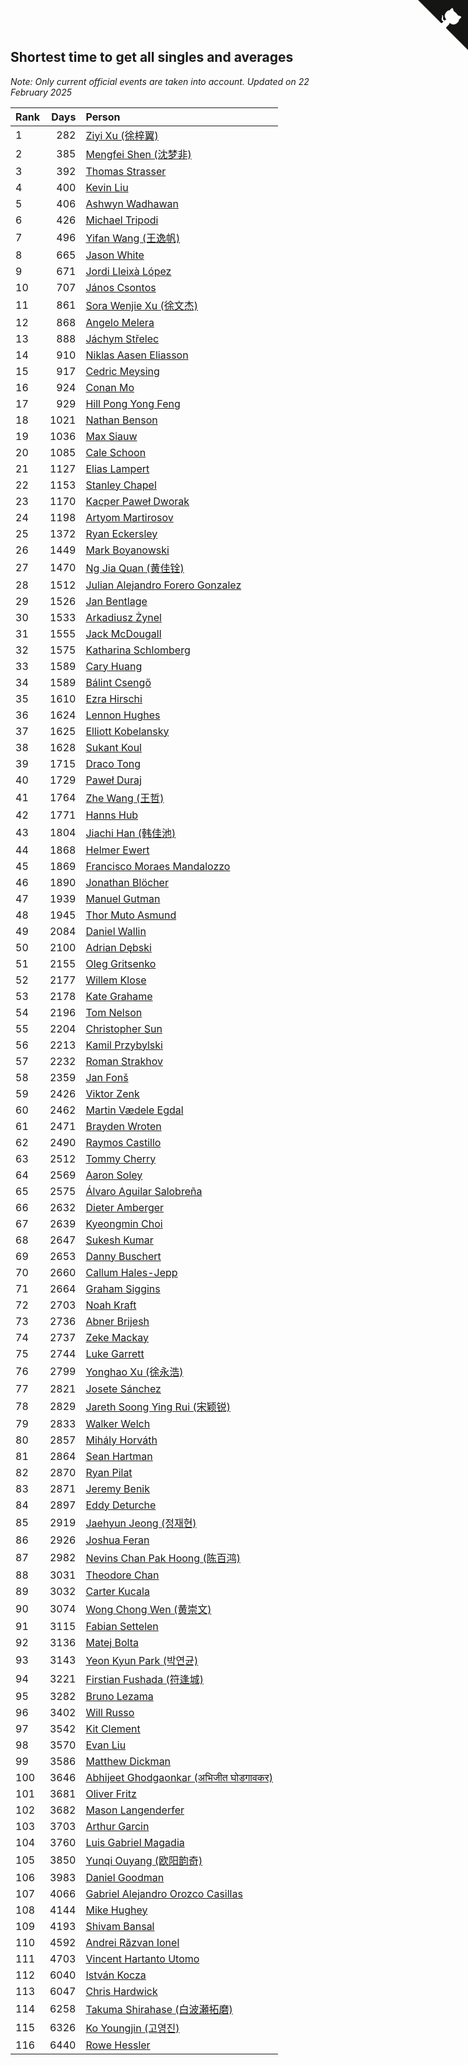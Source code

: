 ## Shortest time to get all singles and averages

*Note: Only current official events are taken into account.*
*Updated on 22 February 2025*

| Rank | Days | Person |
| :--- | ---: | :--- |
| 1 | 282 | [Ziyi Xu (徐梓翼)](https://www.worldcubeassociation.org/persons/2023XUZI01) |
| 2 | 385 | [Mengfei Shen (沈梦非)](https://www.worldcubeassociation.org/persons/2018SHEN07) |
| 3 | 392 | [Thomas Strasser](https://www.worldcubeassociation.org/persons/2022STRA10) |
| 4 | 400 | [Kevin Liu](https://www.worldcubeassociation.org/persons/2023LIUK02) |
| 5 | 406 | [Ashwyn Wadhawan](https://www.worldcubeassociation.org/persons/2022WADH02) |
| 6 | 426 | [Michael Tripodi](https://www.worldcubeassociation.org/persons/2021TRIP01) |
| 7 | 496 | [Yifan Wang (王逸帆)](https://www.worldcubeassociation.org/persons/2017WANY29) |
| 8 | 665 | [Jason White](https://www.worldcubeassociation.org/persons/2016WHIT16) |
| 9 | 671 | [Jordi Lleixà López](https://www.worldcubeassociation.org/persons/2023LOPE09) |
| 10 | 707 | [János Csontos](https://www.worldcubeassociation.org/persons/2022CSON01) |
| 11 | 861 | [Sora Wenjie Xu (徐文杰)](https://www.worldcubeassociation.org/persons/2016XUWE02) |
| 12 | 868 | [Angelo Melera](https://www.worldcubeassociation.org/persons/2022MELE01) |
| 13 | 888 | [Jáchym Střelec](https://www.worldcubeassociation.org/persons/2022STRE03) |
| 14 | 910 | [Niklas Aasen Eliasson](https://www.worldcubeassociation.org/persons/2021ELIA01) |
| 15 | 917 | [Cedric Meysing](https://www.worldcubeassociation.org/persons/2017MEYS02) |
| 16 | 924 | [Conan Mo](https://www.worldcubeassociation.org/persons/2020MOCO01) |
| 17 | 929 | [Hill Pong Yong Feng](https://www.worldcubeassociation.org/persons/2017FENG10) |
| 18 | 1021 | [Nathan Benson](https://www.worldcubeassociation.org/persons/2022BENS01) |
| 19 | 1036 | [Max Siauw](https://www.worldcubeassociation.org/persons/2017SIAU02) |
| 20 | 1085 | [Cale Schoon](https://www.worldcubeassociation.org/persons/2014SCHO02) |
| 21 | 1127 | [Elias Lampert](https://www.worldcubeassociation.org/persons/2021LAMP01) |
| 22 | 1153 | [Stanley Chapel](https://www.worldcubeassociation.org/persons/2016CHAP04) |
| 23 | 1170 | [Kacper Paweł Dworak](https://www.worldcubeassociation.org/persons/2020DWOR01) |
| 24 | 1198 | [Artyom Martirosov](https://www.worldcubeassociation.org/persons/2016MART29) |
| 25 | 1372 | [Ryan Eckersley](https://www.worldcubeassociation.org/persons/2019ECKE02) |
| 26 | 1449 | [Mark Boyanowski](https://www.worldcubeassociation.org/persons/2014BOYA01) |
| 27 | 1470 | [Ng Jia Quan (黄佳铨)](https://www.worldcubeassociation.org/persons/2015QUAN03) |
| 28 | 1512 | [Julian Alejandro Forero Gonzalez](https://www.worldcubeassociation.org/persons/2018GONZ30) |
| 29 | 1526 | [Jan Bentlage](https://www.worldcubeassociation.org/persons/2010BENT01) |
| 30 | 1533 | [Arkadiusz Żynel](https://www.worldcubeassociation.org/persons/2018ZYNE01) |
| 31 | 1555 | [Jack McDougall](https://www.worldcubeassociation.org/persons/2020MCDO01) |
| 32 | 1575 | [Katharina Schlomberg](https://www.worldcubeassociation.org/persons/2020SCHL01) |
| 33 | 1589 | [Cary Huang](https://www.worldcubeassociation.org/persons/2015HUAN48) |
| 34 | 1589 | [Bálint Csengő](https://www.worldcubeassociation.org/persons/2019CSEN01) |
| 35 | 1610 | [Ezra Hirschi](https://www.worldcubeassociation.org/persons/2019HIRS01) |
| 36 | 1624 | [Lennon Hughes](https://www.worldcubeassociation.org/persons/2017HUGH04) |
| 37 | 1625 | [Elliott Kobelansky](https://www.worldcubeassociation.org/persons/2019KOBE03) |
| 38 | 1628 | [Sukant Koul](https://www.worldcubeassociation.org/persons/2014KOUL01) |
| 39 | 1715 | [Draco Tong](https://www.worldcubeassociation.org/persons/2020TONG02) |
| 40 | 1729 | [Paweł Duraj](https://www.worldcubeassociation.org/persons/2016DURA09) |
| 41 | 1764 | [Zhe Wang (王哲)](https://www.worldcubeassociation.org/persons/2019WANZ21) |
| 42 | 1771 | [Hanns Hub](https://www.worldcubeassociation.org/persons/2013HUBH01) |
| 43 | 1804 | [Jiachi Han (韩佳池)](https://www.worldcubeassociation.org/persons/2014HANJ02) |
| 44 | 1868 | [Helmer Ewert](https://www.worldcubeassociation.org/persons/2015EWER01) |
| 45 | 1869 | [Francisco Moraes Mandalozzo](https://www.worldcubeassociation.org/persons/2017MAND13) |
| 46 | 1890 | [Jonathan Blöcher](https://www.worldcubeassociation.org/persons/2018BLOC01) |
| 47 | 1939 | [Manuel Gutman](https://www.worldcubeassociation.org/persons/2017GUTM01) |
| 48 | 1945 | [Thor Muto Asmund](https://www.worldcubeassociation.org/persons/2017ASMU01) |
| 49 | 2084 | [Daniel Wallin](https://www.worldcubeassociation.org/persons/2013WALL03) |
| 50 | 2100 | [Adrian Dębski](https://www.worldcubeassociation.org/persons/2017DEBS01) |
| 51 | 2155 | [Oleg Gritsenko](https://www.worldcubeassociation.org/persons/2011GRIT01) |
| 52 | 2177 | [Willem Klose](https://www.worldcubeassociation.org/persons/2017KLOS01) |
| 53 | 2178 | [Kate Grahame](https://www.worldcubeassociation.org/persons/2018GRAH05) |
| 54 | 2196 | [Tom Nelson](https://www.worldcubeassociation.org/persons/2013NELS01) |
| 55 | 2204 | [Christopher Sun](https://www.worldcubeassociation.org/persons/2017SUNC02) |
| 56 | 2213 | [Kamil Przybylski](https://www.worldcubeassociation.org/persons/2016PRZY01) |
| 57 | 2232 | [Roman Strakhov](https://www.worldcubeassociation.org/persons/2012STRA02) |
| 58 | 2359 | [Jan Fonš](https://www.worldcubeassociation.org/persons/2017FONS04) |
| 59 | 2426 | [Viktor Zenk](https://www.worldcubeassociation.org/persons/2016ZENK01) |
| 60 | 2462 | [Martin Vædele Egdal](https://www.worldcubeassociation.org/persons/2013EGDA02) |
| 61 | 2471 | [Brayden Wroten](https://www.worldcubeassociation.org/persons/2018WROT01) |
| 62 | 2490 | [Raymos Castillo](https://www.worldcubeassociation.org/persons/2017CAST41) |
| 63 | 2512 | [Tommy Cherry](https://www.worldcubeassociation.org/persons/2015CHER07) |
| 64 | 2569 | [Aaron Soley](https://www.worldcubeassociation.org/persons/2017SOLE01) |
| 65 | 2575 | [Álvaro Aguilar Salobreña](https://www.worldcubeassociation.org/persons/2015SALO01) |
| 66 | 2632 | [Dieter Amberger](https://www.worldcubeassociation.org/persons/2016AMBE02) |
| 67 | 2639 | [Kyeongmin Choi](https://www.worldcubeassociation.org/persons/2017CHOI07) |
| 68 | 2647 | [Sukesh Kumar](https://www.worldcubeassociation.org/persons/2017KUMA30) |
| 69 | 2653 | [Danny Buschert](https://www.worldcubeassociation.org/persons/2017BUSC03) |
| 70 | 2660 | [Callum Hales-Jepp](https://www.worldcubeassociation.org/persons/2012HALE01) |
| 71 | 2664 | [Graham Siggins](https://www.worldcubeassociation.org/persons/2016SIGG01) |
| 72 | 2703 | [Noah Kraft](https://www.worldcubeassociation.org/persons/2016KRAF01) |
| 73 | 2736 | [Abner Brijesh](https://www.worldcubeassociation.org/persons/2016BRIJ01) |
| 74 | 2737 | [Zeke Mackay](https://www.worldcubeassociation.org/persons/2015MACK06) |
| 75 | 2744 | [Luke Garrett](https://www.worldcubeassociation.org/persons/2017GARR05) |
| 76 | 2799 | [Yonghao Xu (徐永浩)](https://www.worldcubeassociation.org/persons/2017XUYO01) |
| 77 | 2821 | [Josete Sánchez](https://www.worldcubeassociation.org/persons/2015SANC18) |
| 78 | 2829 | [Jareth Soong Ying Rui (宋颖锐)](https://www.worldcubeassociation.org/persons/2016SOON01) |
| 79 | 2833 | [Walker Welch](https://www.worldcubeassociation.org/persons/2011WELC01) |
| 80 | 2857 | [Mihály Horváth](https://www.worldcubeassociation.org/persons/2016HORV04) |
| 81 | 2864 | [Sean Hartman](https://www.worldcubeassociation.org/persons/2016HART02) |
| 82 | 2870 | [Ryan Pilat](https://www.worldcubeassociation.org/persons/2016PILA03) |
| 83 | 2871 | [Jeremy Benik](https://www.worldcubeassociation.org/persons/2016BENI05) |
| 84 | 2897 | [Eddy Deturche](https://www.worldcubeassociation.org/persons/2014DETU01) |
| 85 | 2919 | [Jaehyun Jeong (정재현)](https://www.worldcubeassociation.org/persons/2016JEON02) |
| 86 | 2926 | [Joshua Feran](https://www.worldcubeassociation.org/persons/2011FERA01) |
| 87 | 2982 | [Nevins Chan Pak Hoong (陈百鸿)](https://www.worldcubeassociation.org/persons/2010CHAN20) |
| 88 | 3031 | [Theodore Chan](https://www.worldcubeassociation.org/persons/2016CHAN25) |
| 89 | 3032 | [Carter Kucala](https://www.worldcubeassociation.org/persons/2015KUCA01) |
| 90 | 3074 | [Wong Chong Wen (黄崇文)](https://www.worldcubeassociation.org/persons/2014WENW01) |
| 91 | 3115 | [Fabian Settelen](https://www.worldcubeassociation.org/persons/2015SETT01) |
| 92 | 3136 | [Matej Bolta](https://www.worldcubeassociation.org/persons/2015BOLT01) |
| 93 | 3143 | [Yeon Kyun Park (박연균)](https://www.worldcubeassociation.org/persons/2016PARK10) |
| 94 | 3221 | [Firstian Fushada (符逢城)](https://www.worldcubeassociation.org/persons/2015FUSH01) |
| 95 | 3282 | [Bruno Lezama](https://www.worldcubeassociation.org/persons/2014LEZA02) |
| 96 | 3402 | [Will Russo](https://www.worldcubeassociation.org/persons/2015RUSS03) |
| 97 | 3542 | [Kit Clement](https://www.worldcubeassociation.org/persons/2008CLEM01) |
| 98 | 3570 | [Evan Liu](https://www.worldcubeassociation.org/persons/2009LIUE01) |
| 99 | 3586 | [Matthew Dickman](https://www.worldcubeassociation.org/persons/2013DICK01) |
| 100 | 3646 | [Abhijeet Ghodgaonkar (अभिजीत घोडगावकर)](https://www.worldcubeassociation.org/persons/2013GHOD01) |
| 101 | 3681 | [Oliver Fritz](https://www.worldcubeassociation.org/persons/2014FRIT02) |
| 102 | 3682 | [Mason Langenderfer](https://www.worldcubeassociation.org/persons/2013LANG03) |
| 103 | 3703 | [Arthur Garcin](https://www.worldcubeassociation.org/persons/2014GARC27) |
| 104 | 3760 | [Luis Gabriel Magadia](https://www.worldcubeassociation.org/persons/2014MAGA04) |
| 105 | 3850 | [Yunqi Ouyang (欧阳韵奇)](https://www.worldcubeassociation.org/persons/2007YUNQ01) |
| 106 | 3983 | [Daniel Goodman](https://www.worldcubeassociation.org/persons/2013GOOD01) |
| 107 | 4066 | [Gabriel Alejandro Orozco Casillas](https://www.worldcubeassociation.org/persons/2008CASI01) |
| 108 | 4144 | [Mike Hughey](https://www.worldcubeassociation.org/persons/2007HUGH01) |
| 109 | 4193 | [Shivam Bansal](https://www.worldcubeassociation.org/persons/2011BANS02) |
| 110 | 4592 | [Andrei Răzvan Ionel](https://www.worldcubeassociation.org/persons/2012IONE01) |
| 111 | 4703 | [Vincent Hartanto Utomo](https://www.worldcubeassociation.org/persons/2010UTOM01) |
| 112 | 6040 | [István Kocza](https://www.worldcubeassociation.org/persons/2005KOCZ01) |
| 113 | 6047 | [Chris Hardwick](https://www.worldcubeassociation.org/persons/2003HARD01) |
| 114 | 6258 | [Takuma Shirahase (白波瀬拓磨)](https://www.worldcubeassociation.org/persons/2007SHIR01) |
| 115 | 6326 | [Ko Youngjin (고영진)](https://www.worldcubeassociation.org/persons/2007YOUN04) |
| 116 | 6440 | [Rowe Hessler](https://www.worldcubeassociation.org/persons/2007HESS01) |


<a href="https://github.com/JustinTimeCuber/wca_statistics" class="github-corner" aria-label="View source on Github"><svg width="80" height="80" viewBox="0 0 250 250" style="fill:#151513; color:#fff; position: absolute; top: 0; border: 0; right: 0;" aria-hidden="true"><path d="M0,0 L115,115 L130,115 L142,142 L250,250 L250,0 Z"></path><path d="M128.3,109.0 C113.8,99.7 119.0,89.6 119.0,89.6 C122.0,82.7 120.5,78.6 120.5,78.6 C119.2,72.0 123.4,76.3 123.4,76.3 C127.3,80.9 125.5,87.3 125.5,87.3 C122.9,97.6 130.6,101.9 134.4,103.2" fill="currentColor" style="transform-origin: 130px 106px;" class="octo-arm"></path><path d="M115.0,115.0 C114.9,115.1 118.7,116.5 119.8,115.4 L133.7,101.6 C136.9,99.2 139.9,98.4 142.2,98.6 C133.8,88.0 127.5,74.4 143.8,58.0 C148.5,53.4 154.0,51.2 159.7,51.0 C160.3,49.4 163.2,43.6 171.4,40.1 C171.4,40.1 176.1,42.5 178.8,56.2 C183.1,58.6 187.2,61.8 190.9,65.4 C194.5,69.0 197.7,73.2 200.1,77.6 C213.8,80.2 216.3,84.9 216.3,84.9 C212.7,93.1 206.9,96.0 205.4,96.6 C205.1,102.4 203.0,107.8 198.3,112.5 C181.9,128.9 168.3,122.5 157.7,114.1 C157.9,116.9 156.7,120.9 152.7,124.9 L141.0,136.5 C139.8,137.7 141.6,141.9 141.8,141.8 Z" fill="currentColor" class="octo-body"></path></svg></a><style>.github-corner:hover .octo-arm{animation:octocat-wave 560ms ease-in-out}@keyframes octocat-wave{0%,100%{transform:rotate(0)}20%,60%{transform:rotate(-25deg)}40%,80%{transform:rotate(10deg)}}@media (max-width:500px){.github-corner:hover .octo-arm{animation:none}.github-corner .octo-arm{animation:octocat-wave 560ms ease-in-out}}</style>

